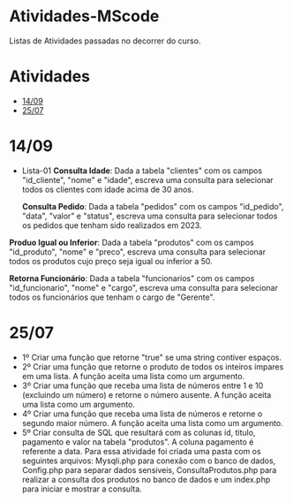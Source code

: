 # Atividades-MScode
Listas de Atividades passadas no decorrer do curso.

# Atividades
* [14/09](#1409)
* [25/07](#2507)

 # 14/09
 * Lista-01
    **Consulta Idade**: Dada a tabela "clientes" com os campos "id_cliente", "nome" e
    "idade", escreva uma consulta para selecionar todos os clientes
    com idade acima de 30 anos.

   **Consulta  Pedido**: Dada a tabela "pedidos" com os campos "id_pedido", "data",
   "valor" e "status", escreva uma consulta para selecionar todos os
   pedidos que tenham sido realizados em 2023.

  **Produo Igual ou Inferior**: Dada a tabela "produtos" com os campos "id_produto", "nome"
  e "preco", escreva uma consulta para selecionar todos os produtos
  cujo preço seja igual ou inferior a 50.

  **Retorna Funcionário**: Dada a tabela "funcionarios" com os campos "id_funcionario",
"nome" e "cargo", escreva uma consulta para selecionar todos os
funcionários que tenham o cargo de "Gerente".

 # 25/07
* 1º Criar uma função que retorne "true" se uma string contiver espaços.
* 2º Criar uma função  que retorne o produto de todos os inteiros ímpares em uma lista. A função aceita uma lista como um
argumento.
* 3º Criar uma função que receba uma lista de números entre 1 e 10
(excluindo um número) e retorne o número ausente. A função aceita uma lista como um argumento.
* 4º Criar uma função que receba uma lista de números e retorne o
segundo maior número. A função aceita uma lista como um
argumento.
* 5º Criar consulta de SQL que resultará com as colunas id, titulo, pagamento e valor na tabela "produtos". A coluna pagamento é referente a data.
  Para essa atividade foi criada uma pasta com os seguintes arquivos: Mysqli.php para conexão com o banco de dados, Config.php para separar dados sensiveis, ConsultaProdutos.php para realizar a consulta dos produtos no banco de dados e um index.php para iniciar e mostrar a consulta.
